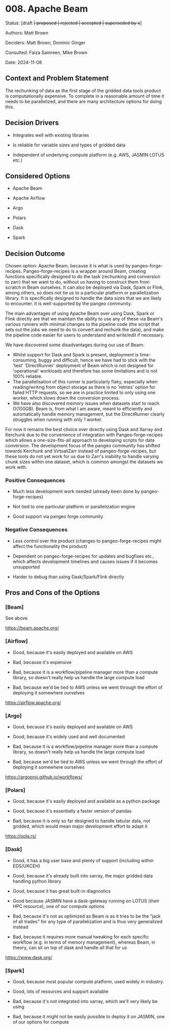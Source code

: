 # 008. Apache Beam

Status: \[draft ~~\| proposed \| rejected \| accepted \| superseded by
x~~\]

Authors: Matt Brown

Deciders: Matt Brown, Dominic Ginger

Consulted: Faiza Samreen, Mike Brown

Date: 2024-11-08

## Context and Problem Statement

The rechunking of data as the first stage of the gridded data tools
product is computationally expensive. To complete in a reasonable amount
of time it needs to be parallelized, and there are many architecture
options for doing this.

## Decision Drivers

- Integrates well with existing libraries

- Is reliable for variable sizes and types of gridded data

- Independent of underlying compute platform (e.g. AWS, JASMIN LOTUS
  etc.)

## Considered Options

- Apache Beam

- Apache Airflow

- Argo

- Polars

- Dask

- Spark

## Decision Outcome

Chosen option: Apache Beam, because it is what is used by
pangeo-forge-recipes. Pangeo-forge-recipes is a wrapper around Beam,
creating functions specifically designed to do the task (rechunking and
conversion to zarr) that we want to do, without us having to construct
them from scratch in Beam ourselves. It can also be deployed via Dask,
Spark or Flink, among others, so does not tie us to a particular
platform or parallelization library. It is specifically designed to
handle the data sizes that we are likely to encounter. It is
well-supported by the pangeo community.

The main advantages of using Apache Beam over using Dask, Spark or Flink
directly are that we maintain the ability to use any of these via Beam's
various runners with minimal changes to the pipeline code (the script
that sets out the jobs we need to do to convert and rechunk the data),
and make the pipeline code easier for users to understand and write/edit
if necessary.

We have discovered some disadvantages during our use of Beam:
- Whilst support for Dask and Spark is present, deployment is time-consuming, buggy and difficult, hence we have had to stick with the 'test' 'DirectRunner' deployment of Beam which is not designed for 'operational' workloads and therefore has some limitations and is not 100% reliable.
- The parallelisation of this runner is particularly flaky, especially when reading/writing from object storage as there is no 'retries' option for failed HTTP requests, so we are in practice limited to only using one worker, which slows down the conversion process.
- We have also discovered memory issues when datasets start to reach O(100GB). Beam is, from what I am aware, meant to efficiently and automatically handle memory management, but the DirectRunner clearly struggles when running with only 1 worker.

For now it remains the best choice over directly using Dask and Xarray and Kerchunk due to the convenience of integration with Pangeo-forge-recipes which allows a one-size-fits-all approach to developing scripts for data conversion. The development focus of the pangeo community has shifted towards Kerchunk and VirtualiZarr instead of pangeo-forge-recipes, but these tools do not yet work for us due to Zarr's inability to handle varying chunk sizes within one dataset, which is common amongst the datasets we work with. 

### Positive Consequences

- Much less development work needed (already been done by
  pangeo-forge-recipes)

- Not tied to one particular platform or parallelization engine

- Good support via pangeo forge community

### Negative Consequences

- Less control over the product (changes to pangeo-forge-recipes might
  affect the functionality the product)

- Dependent on pangeo-forge-recipes for updates and bugfixes etc., which
  affects development timelines and causes issues if it becomes
  unsupported

- Harder to debug than using Dask/Spark/Flink directly

## Pros and Cons of the Options

### \[Beam\]

See above.

<https://beam.apache.org/>

###  \[Airflow\]

- Good, because it's easily deployed and available on AWS

- Bad, because it's expensive

- Bad, because it is a workflow/pipeline manager more than a compute
  library, so doesn't really help us handle the large compute load

- Bad, because we'd be tied to AWS unless we went through the effort of
  deploying it somewhere ourselves

<https://airflow.apache.org/>

### \[Argo\]

- Good, because it's easily deployed and available on AWS

- Good, because it's widely used and well documented

- Bad, because it is a workflow/pipeline manager more than a compute
  library, so doesn't really help us handle the large compute load

- Bad, because we'd be tied to AWS unless we went through the effort of
  deploying it somewhere ourselves

<https://argoproj.github.io/workflows/>

### \[Polars\]

- Good, because it's easily deployed and available as a python package

- Good, because it's essentially a faster version of pandas

- Bad, because it is only so far designed to handle tabular data, not
  gridded, which would mean major development effort to adapt it

<https://pola.rs/>

### \[Dask\]

- Good, it has a big user base and plenty of support (including within
  EDS/UKCEH)

- Good, because it's already built into xarray, the major gridded data
  handling python library

- Good, because it has great built-in diagnostics

- Good because JASMIN have a dask-gateway running on LOTUS (their HPC
  resource), one of our compute options

- Bad, because it's not as optimized as Beam is as it tries to be the
  "jack of all trades" for any type of parallelization and is thus very
  generalized instead

- Bad, because it requires more manual tweaking for each specific
  workflow (e.g. in terms of memory management), whereas Beam, in
  theory, can sit on top of dask and handle all that for us

<https://www.dask.org/>

### \[Spark\]

- Good, because most popular compute platform, used widely in industry.

- Good, lots of resources and support available

- Bad, because it's not integrated into xarray, which we'll very likely
  be using

- Bad, because it might not be easily possible to deploy it on JASMIN,
  one of our options for compute
